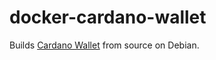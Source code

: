 # docker-cardano-wallet

Builds [Cardano Wallet](https://github.com/cardano-foundation/cardano-wallet)
from source on Debian.
